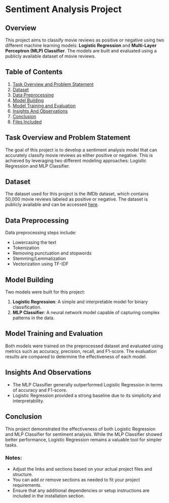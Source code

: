 # Sentiment Analysis Project

## Overview
This project aims to classify movie reviews as positive or negative using two different machine learning models: **Logistic Regression** and **Multi-Layer Perceptron (MLP) Classifier**. The models are built and evaluated using a publicly available dataset of movie reviews.

## Table of Contents
1. [Task Overview and Problem Statement](#task-overview-and-problem-statement)
2. [Dataset](#dataset)
3. [Data Preprocessing](#data-preprocessing)
4. [Model Building](#model-building)
5. [Model Training and Evaluation](#model-training-and-evaluation)
6. [Insights And Observations](#insights-and-observations)
7. [Conclusion](#conclusion)
8. [Files Included](#files-included)

## Task Overview and Problem Statement
The goal of this project is to develop a sentiment analysis model that can accurately classify movie reviews as either positive or negative. This is achieved by leveraging two different modeling approaches: Logistic Regression and MLP Classifier.

## Dataset
The dataset used for this project is the IMDb dataset, which contains 50,000 movie reviews labeled as positive or negative. The dataset is publicly available and can be accessed [here](https://ai.stanford.edu/~amaas/data/sentiment/).

## Data Preprocessing
Data preprocessing steps include:
- Lowercasing the text
- Tokenization
- Removing punctuation and stopwords
- Stemming/Lemmatization
- Vectorization using TF-IDF

## Model Building
Two models were built for this project:
1. **Logistic Regression**: A simple and interpretable model for binary classification.
2. **MLP Classifier**: A neural network model capable of capturing complex patterns in the data.

## Model Training and Evaluation
Both models were trained on the preprocessed dataset and evaluated using metrics such as accuracy, precision, recall, and F1-score. The evaluation results are compared to determine the effectiveness of each model.

## Insights And Observations
- The MLP Classifier generally outperformed Logistic Regression in terms of accuracy and F1-score.
- Logistic Regression provided a strong baseline due to its simplicity and interpretability.

## Conclusion
This project demonstrated the effectiveness of both Logistic Regression and MLP Classifier for sentiment analysis. While the MLP Classifier showed better performance, Logistic Regression remains a valuable tool for simpler tasks.



### Notes:
- Adjust the links and sections based on your actual project files and structure.
- You can add or remove sections as needed to fit your project requirements.
- Ensure that any additional dependencies or setup instructions are included in the installation section.
